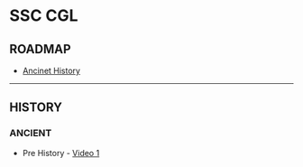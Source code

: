 # SSC CGL

## ROADMAP
* [Ancinet History](#ancient)

---

## HISTORY

### ANCIENT

* Pre History - [Video 1](https://youtu.be/anvuDoLr314?si=Y-Y5IQlbzem_1kOR)

